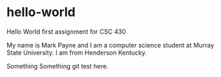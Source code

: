 # hello-world
Hello World first assignment for CSC 430

My name is Mark Payne and I am a computer science student at Murray State University.
I am from Henderson Kentucky.

Something Something git test here.
